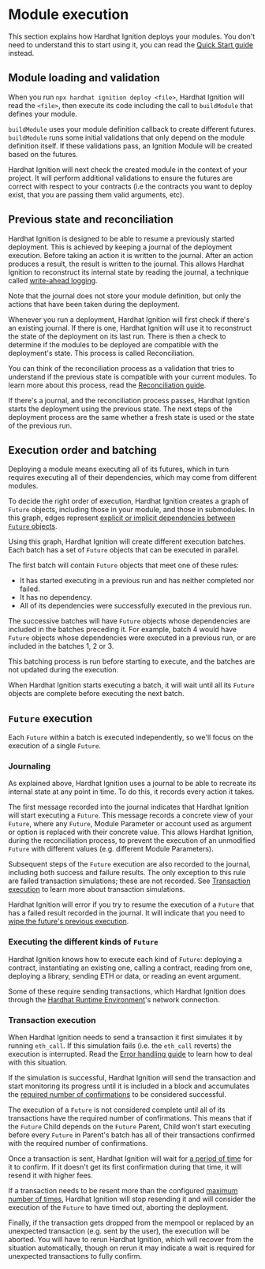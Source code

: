 # Module execution

This section explains how Hardhat Ignition deploys your modules. You don't need to understand this to start using it, you can read the [Quick Start guide](../getting-started/index.md#quick-start) instead.

## Module loading and validation

When you run `npx hardhat ignition deploy <file>`, Hardhat Ignition will read the `<file>`, then execute its code including the call to `buildModule` that defines your module.

`buildModule` uses your module definition callback to create different futures. `buildModule` runs some initial validations that only depend on the module definition itself. If these validations pass, an Ignition Module will be created based on the futures.

Hardhat Ignition will next check the created module in the context of your project. It will perform additional validations to ensure the futures are correct with respect to your contracts (i.e the contracts you want to deploy exist, that you are passing them valid arguments, etc).

## Previous state and reconciliation

Hardhat Ignition is designed to be able to resume a previously started deployment. This is achieved by keeping a journal of the deployment execution. Before taking an action it is written to the journal. After an action produces a result, the result is written to the journal. This allows Hardhat Ignition to reconstruct its internal state by reading the journal, a technique called [write-ahead logging](https://en.wikipedia.org/wiki/Write-ahead_logging).

Note that the journal does not store your module definition, but only the actions that have been taken during the deployment.

Whenever you run a deployment, Hardhat Ignition will first check if there's an existing journal. If there is one, Hardhat Ignition will use it to reconstruct the state of the deployment on its last run. There is then a check to determine if the modules to be deployed are compatible with the deployment's state. This process is called Reconciliation.

You can think of the reconciliation process as a validation that tries to understand if the previous state is compatible with your current modules. To learn more about this process, read the [Reconciliation guide](./reconciliation.md).

If there's a journal, and the reconciliation process passes, Hardhat Ignition starts the deployment using the previous state. The next steps of the deployment process are the same whether a fresh state is used or the state of the previous run.

## Execution order and batching

Deploying a module means executing all of its futures, which in turn requires executing all of their dependencies, which may come from different modules.

To decide the right order of execution, Hardhat Ignition creates a graph of `Future` objects, including those in your module, and those in submodules. In this graph, edges represent [explicit or implicit dependencies between `Future` objects](../guides/creating-modules.md#dependencies-between--future--objects).

Using this graph, Hardhat Ignition will create different execution batches. Each batch has a set of `Future` objects that can be executed in parallel.

The first batch will contain `Future` objects that meet one of these rules:

- It has started executing in a previous run and has neither completed nor failed.
- It has no dependency.
- All of its dependencies were successfully executed in the previous run.

The successive batches will have `Future` objects whose dependencies are included in the batches preceding it. For example, batch 4 would have `Future` objects whose dependencies were executed in a previous run, or are included in the batches 1, 2 or 3.

This batching process is run before starting to execute, and the batches are not updated during the execution.

When Hardhat Ignition starts executing a batch, it will wait until all its `Future` objects are complete before executing the next batch.

## `Future` execution

Each `Future` within a batch is executed independently, so we'll focus on the execution of a single `Future`.

### Journaling

As explained above, Hardhat Ignition uses a journal to be able to recreate its internal state at any point in time. To do this, it records every action it takes.

The first message recorded into the journal indicates that Hardhat Ignition will start executing a `Future`. This message records a concrete view of your `Future`, where any `Future`, Module Parameter or account used as argument or option is replaced with their concrete value. This allows Hardhat Ignition, during the reconciliation process, to prevent the execution of an unmodified `Future` with different values (e.g. different Module Parameters).

Subsequent steps of the `Future` execution are also recorded to the journal, including both success and failure results. The only exception to this rule are failed transaction simulations; these are not recorded. See [Transaction execution](./execution.md#transaction-execution) to learn more about transaction simulations.

Hardhat Ignition will error if you try to resume the execution of a `Future` that has a failed result recorded in the journal. It will indicate that you need to [wipe the future's previous execution](../guides/error-handling.md#wiping-a-previous-execution).

### Executing the different kinds of `Future`

Hardhat Ignition knows how to execute each kind of `Future`: deploying a contract, instantiating an existing one, calling a contract, reading from one, deploying a library, sending ETH or data, or reading an event argument.

Some of these require sending transactions, which Hardhat Ignition does through the [Hardhat Runtime Environment](../../../hardhat-runner/docs/advanced/hardhat-runtime-environment.md)'s network connection.

### Transaction execution

When Hardhat Ignition needs to send a transaction it first simulates it by running `eth_call`. If this simulation fails (i.e. the `eth_call` reverts) the execution is interrupted. Read the [Error handling guide](../guides/error-handling.md) to learn how to deal with this situation.

If the simulation is successful, Hardhat Ignition will send the transaction and start monitoring its progress until it is included in a block and accumulates the [required number of confirmations](../config/index.md#requiredconfirmations) to be considered successful.

The execution of a `Future` is not considered complete until all of its transactions have the required number of confirmations. This means that if the `Future` Child depends on the `Future` Parent, Child won't start executing before every `Future` in Parent's batch has all of their transactions confirmed with the required number of confirmations.

Once a transaction is sent, Hardhat Ignition will wait for [a period of time](../config/index.md#timebeforebumpingfees) for it to confirm. If it doesn't get its first confirmation during that time, it will resend it with higher fees.

If a transaction needs to be resent more than the configured [maximum number of times](../config/index.md#maxfeebumps), Hardhat Ignition will stop resending it and will consider the execution of the `Future` to have timed out, aborting the deployment.

Finally, if the transaction gets dropped from the mempool or replaced by an unexpected transaction (e.g. sent by the user), the execution will be aborted. You will have to rerun Hardhat Ignition, which will recover from the situation automatically, though on rerun it may indicate a wait is required for unexpected transactions to fully confirm.

